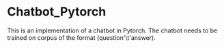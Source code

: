 # Chatbot_Pytorch
This is an implementation of a chatbot in Pytorch.
The chatbot needs to be trained on corpus of the format (question'\t'answer).
